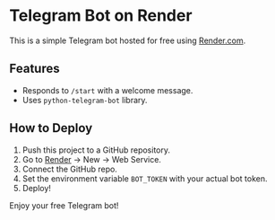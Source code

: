 
# Telegram Bot on Render

This is a simple Telegram bot hosted for free using [Render.com](https://render.com/).

## Features
- Responds to `/start` with a welcome message.
- Uses `python-telegram-bot` library.

## How to Deploy
1. Push this project to a GitHub repository.
2. Go to [Render](https://render.com) → New → Web Service.
3. Connect the GitHub repo.
4. Set the environment variable `BOT_TOKEN` with your actual bot token.
5. Deploy!

Enjoy your free Telegram bot!

